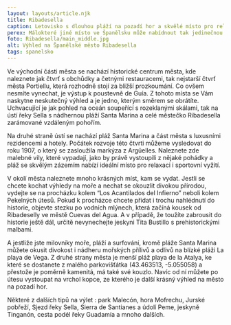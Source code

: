 ```yaml
---
layout: layouts/article.njk
title: Ribadesella
caption: Letovisko s dlouhou pláží na pozadí hor a skvělé místo pro relaxaci.
perex: Málokteré jiné místo ve Španělsku může nabídnout tak jedinečnou scenerii jako městečko Ribadesella nacházející se v Asturii u ústí řeky Sella. Na pozadí se tyčí vrcholky pohoří Picos de Europa, jehož svahy se postupně svažují k řece Selle, která dělí městečko na dvě velmi odlišné části a jejíž ústí je lemováno plážemi s bílým pískem.
foto: Ribadesella/main_middle.jpg
alt: Výhled na Španělské město Ribadesella
tags: spanelsko
---
```


Ve východní části města se nachází historické centrum města, kde naleznete jak čtvrť s obchůdky a četnými restauracemi, tak nejstarší čtvrť města Portiellu, která rozhodně stojí za bližší prozkoumání. Co ovšem nesmíte vynechat, je výstup k poustevně de Guía. Z tohoto místa se Vám naskytne neskutečný výhled a je jedno, kterým směrem se obrátíte. Uchvacující je jak pohled na oceán soupeřící s rozeklanými skálami, tak na ústí řeky Sella s nádhernou pláží Santa Marina a celé městečko Ribadesella zarámované vzdáleným pohořím. 

Na druhé straně ústí se nachází pláž Santa Marina a část města s luxusními rezidencemi a hotely. Počátek rozvoje této čtvrti můžeme vysledovat do roku 1907, o který se zasloužila markýza z Argüelles. Naleznete zde malebné vily, které vypadají, jako by právě vystoupili z nějaké pohádky a pláž se skvělým zázemím nabízí ideální místo pro relaxaci i sportovní vyžití.

V okolí města naleznete mnoho krásných míst, kam se vydat. Jestli se chcete kochat výhledy na moře a nechat se okouzlit divokou přírodou, vydejte se na procházku kolem “Los Acantilados del Infierno” neboli kolem Pekelných útesů. Pokud k procházce chcete přidat i trochu nahlédnutí do historie, objevte stezku po vodních mlýnech, která začíná kousek od Ribadeselly ve městě Cuevas del Agua. A v případě, že toužíte zabrousit do historie ještě dál, určitě nevynechejte jeskyni Tita Bustillo s prehistorickými malbami.

A jestliže jste milovníky moře, pláží a surfování, kromě pláže Santa Marina můžete okusit divokost i nádheru mořských přílivů a odlivů na blízké pláži La playa de Vega. Z druhé strany města je menší pláž playa de la Atalya, ke které se dostanete z malého parkovišťátka (43.463513, -5.055058) a přestože je poměrně kamenitá, má také své kouzlo. Navíc od ní můžete po útesu vystoupat na vrchol kopce, ze kterého je další krásný výhled na město na pozadí hor.

Některé z dalších tipů na výlet : park Malecón, hora Mofrechu, Jurské pobřeží, Sjezd řeky Sella, Sierra de Santianes a údolí Peme, jeskyně Tinganón, cesta podél řeky Guadamía a mnoho dalších.

